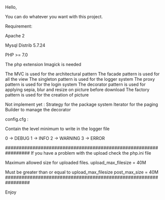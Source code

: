 Hello,

You can do whatever you want with this project.

Requirement:

Apache 2

Mysql Distrib 5.7.24

PHP >= 7.0

The php extension Imagick is needed

The MVC is used for the architectural pattern
The facade pattern is used for all the view
The singleton pattern is used for the logger system
The proxy pattern is used for the login system
The decorator pattern is used for applying sepia, blur and resize on picture before download
The factory pattern is used for the creation of picture

Not implement yet :
Strategy for the package system
Iterator for the paging
Builder to manage the decorator


config.cfg : 

Contain the level minimum to write in the logger file

0 -> DEBUG
1 -> INFO
2 -> WARNING
3 -> ERROR

#################################################################
If you have a problem with the upload check the php.ini file

Maximum allowed size for uploaded files.
upload_max_filesize = 40M

Must be greater than or equal to upload_max_filesize
post_max_size = 40M
#################################################################

Enjoy
